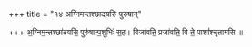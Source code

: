 +++
title = "१४ अग्निमन्तश्छादयसि पुरुषान्"

+++
अ॒ग्निम॒न्तश्छा॑दयसि॒ पुरु॑षान्प॒शुभिः॑ स॒ह। विजा॑वति॒ प्रजा॑वति॒ वि ते॒ पाशां॑श्चृतामसि ॥